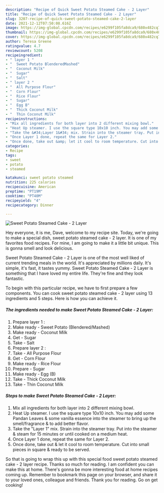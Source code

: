```yaml
---
description: "Recipe of Quick Sweet Potato Steamed Cake - 2 Layer"
title: "Recipe of Quick Sweet Potato Steamed Cake - 2 Layer"
slug: 3207-recipe-of-quick-sweet-potato-steamed-cake-2-layer
date: 2021-12-12T07:50:08.616Z
image: https://img-global.cpcdn.com/recipes/e6299f105fa8dca9/680x482cq70/sweet-potato-steamed-cake-2-layer-recipe-main-photo.jpg
thumbnail: https://img-global.cpcdn.com/recipes/e6299f105fa8dca9/680x482cq70/sweet-potato-steamed-cake-2-layer-recipe-main-photo.jpg
cover: https://img-global.cpcdn.com/recipes/e6299f105fa8dca9/680x482cq70/sweet-potato-steamed-cake-2-layer-recipe-main-photo.jpg
author: Teresa Greene
ratingvalue: 4.7
reviewcount: 5208
recipeingredient:
- " layer 1 "
- "  Sweet Potato BlenderedMashed"
- "  Coconut Milk"
- "  Sugar"
- "  Salt"
- " layer 2 "
- "  All Purpose Flour"
- "  Corn Flour"
- "  Rice Flour"
- "  Sugar"
- "  Egg B"
- "  Thick Coconut Milk"
- "  Thin Coconut Milk"
recipeinstructions:
- "Mix all ingredients for both layer into 2 different mixing bowl."
- "Heat Up steamer. I use the square type 10x10 inch. You may add some Pandan Leaves &amp; some vanilla essence into the steamer to bring up the smell/fragrance &amp; to add better flavor."
- "Take the &#34;Layer 1&#34; mix. Strain into the steamer tray. Put into the steamer &amp; steam for 15 minutes or until cooked on a medium heat."
- "Once Layer 1 done, repeat the same for Layer 2."
- "Once done, take out &amp; let it cool to room temperature. Cut into small pieces in square &amp; ready to be served."
categories:
- Recipe
tags:
- sweet
- potato
- steamed

katakunci: sweet potato steamed 
nutrition: 225 calories
recipecuisine: American
preptime: "PT19M"
cooktime: "PT40M"
recipeyield: "4"
recipecategory: Dinner

---
```



![Sweet Potato Steamed Cake - 2 Layer](https://img-global.cpcdn.com/recipes/e6299f105fa8dca9/680x482cq70/sweet-potato-steamed-cake-2-layer-recipe-main-photo.jpg)

Hey everyone, it is me, Dave, welcome to my recipe site. Today, we're going to make a special dish, sweet potato steamed cake - 2 layer. It is one of my favorites food recipes. For mine, I am going to make it a little bit unique. This is gonna smell and look delicious.

Sweet Potato Steamed Cake - 2 Layer is one of the most well liked of current trending meals in the world. It's appreciated by millions daily. It's simple, it's fast, it tastes yummy. Sweet Potato Steamed Cake - 2 Layer is something that I have loved my entire life. They're fine and they look fantastic.




To begin with this particular recipe, we have to first prepare a few components. You can cook sweet potato steamed cake - 2 layer using 13 ingredients and 5 steps. Here is how you can achieve it.

<!--inarticleads1-->

##### The ingredients needed to make Sweet Potato Steamed Cake - 2 Layer:

1. Prepare  layer 1 :
1. Make ready  - Sweet Potato (Blendered/Mashed)
1. Make ready  - Coconut Milk
1. Get  - Sugar
1. Take  - Salt
1. Prepare  layer 2 :
1. Take  - All Purpose Flour
1. Get  - Corn Flour
1. Make ready  - Rice Flour
1. Prepare  - Sugar
1. Make ready  - Egg (B)
1. Take  - Thick Coconut Milk
1. Take  - Thin Coconut Milk




<!--inarticleads2-->

##### Steps to make Sweet Potato Steamed Cake - 2 Layer:

1. Mix all ingredients for both layer into 2 different mixing bowl.
1. Heat Up steamer. I use the square type 10x10 inch. You may add some Pandan Leaves &amp; some vanilla essence into the steamer to bring up the smell/fragrance &amp; to add better flavor.
1. Take the &#34;Layer 1&#34; mix. Strain into the steamer tray. Put into the steamer &amp; steam for 15 minutes or until cooked on a medium heat.
1. Once Layer 1 done, repeat the same for Layer 2.
1. Once done, take out &amp; let it cool to room temperature. Cut into small pieces in square &amp; ready to be served.




So that is going to wrap this up with this special food sweet potato steamed cake - 2 layer recipe. Thanks so much for reading. I am confident you can make this at home. There's gonna be more interesting food at home recipes coming up. Remember to bookmark this page on your browser, and share it to your loved ones, colleague and friends. Thank you for reading. Go on get cooking!
